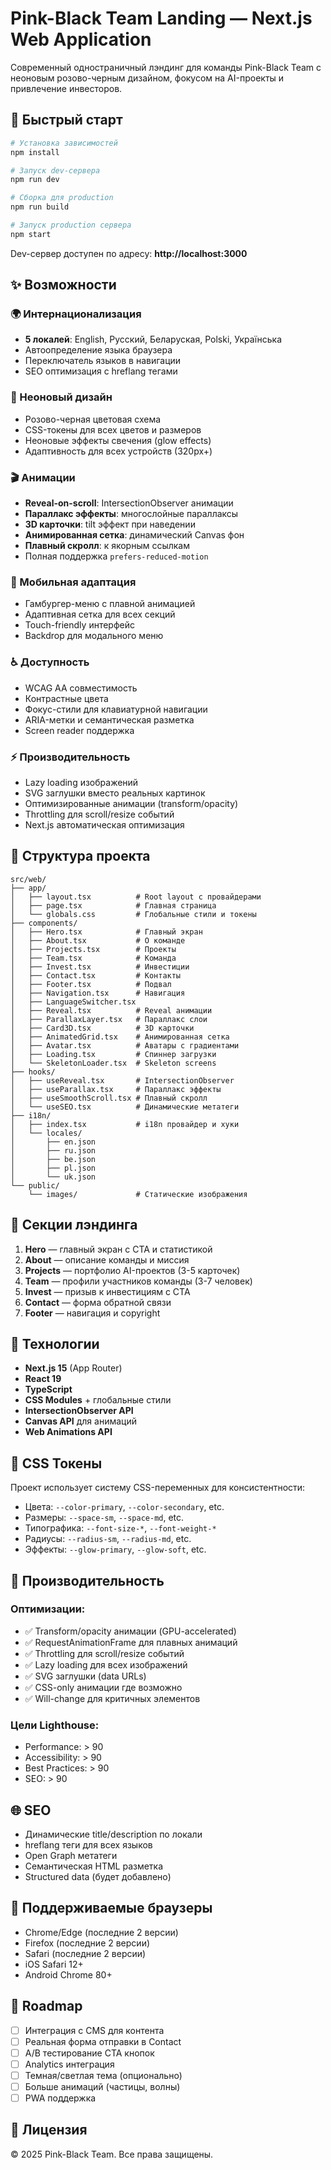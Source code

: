 # Pink-Black Team Landing — Next.js Web Application

Современный одностраничный лэндинг для команды Pink-Black Team с неоновым розово-черным дизайном, фокусом на AI-проекты и привлечение инвесторов.

## 🚀 Быстрый старт

```bash
# Установка зависимостей
npm install

# Запуск dev-сервера
npm run dev

# Сборка для production
npm run build

# Запуск production сервера
npm start
```

Dev-сервер доступен по адресу: **http://localhost:3000**

## ✨ Возможности

### 🌍 Интернационализация
- **5 локалей**: English, Русский, Беларуская, Polski, Українська
- Автоопределение языка браузера
- Переключатель языков в навигации
- SEO оптимизация с hreflang тегами

### 🎨 Неоновый дизайн
- Розово-черная цветовая схема
- CSS-токены для всех цветов и размеров
- Неоновые эффекты свечения (glow effects)
- Адаптивность для всех устройств (320px+)

### 🎬 Анимации
- **Reveal-on-scroll**: IntersectionObserver анимации
- **Параллакс эффекты**: многослойные параллаксы
- **3D карточки**: tilt эффект при наведении
- **Анимированная сетка**: динамический Canvas фон
- **Плавный скролл**: к якорным ссылкам
- Полная поддержка `prefers-reduced-motion`

### 📱 Мобильная адаптация
- Гамбургер-меню с плавной анимацией
- Адаптивная сетка для всех секций
- Touch-friendly интерфейс
- Backdrop для модального меню

### ♿ Доступность
- WCAG AA совместимость
- Контрастные цвета
- Фокус-стили для клавиатурной навигации
- ARIA-метки и семантическая разметка
- Screen reader поддержка

### ⚡ Производительность
- Lazy loading изображений
- SVG заглушки вместо реальных картинок
- Оптимизированные анимации (transform/opacity)
- Throttling для scroll/resize событий
- Next.js автоматическая оптимизация

## 📂 Структура проекта

```
src/web/
├── app/
│   ├── layout.tsx          # Root layout с провайдерами
│   ├── page.tsx            # Главная страница
│   └── globals.css         # Глобальные стили и токены
├── components/
│   ├── Hero.tsx            # Главный экран
│   ├── About.tsx           # О команде
│   ├── Projects.tsx        # Проекты
│   ├── Team.tsx            # Команда
│   ├── Invest.tsx          # Инвестиции
│   ├── Contact.tsx         # Контакты
│   ├── Footer.tsx          # Подвал
│   ├── Navigation.tsx      # Навигация
│   ├── LanguageSwitcher.tsx
│   ├── Reveal.tsx          # Reveal анимации
│   ├── ParallaxLayer.tsx   # Параллакс слои
│   ├── Card3D.tsx          # 3D карточки
│   ├── AnimatedGrid.tsx    # Анимированная сетка
│   ├── Avatar.tsx          # Аватары с градиентами
│   ├── Loading.tsx         # Спиннер загрузки
│   └── SkeletonLoader.tsx  # Skeleton screens
├── hooks/
│   ├── useReveal.tsx       # IntersectionObserver
│   ├── useParallax.tsx     # Параллакс эффекты
│   ├── useSmoothScroll.tsx # Плавный скролл
│   └── useSEO.tsx          # Динамические метатеги
├── i18n/
│   ├── index.tsx           # i18n провайдер и хуки
│   └── locales/
│       ├── en.json
│       ├── ru.json
│       ├── be.json
│       ├── pl.json
│       └── uk.json
└── public/
    └── images/             # Статические изображения
```

## 🎨 Секции лэндинга

1. **Hero** — главный экран с CTA и статистикой
2. **About** — описание команды и миссия
3. **Projects** — портфолио AI-проектов (3-5 карточек)
4. **Team** — профили участников команды (3-7 человек)
5. **Invest** — призыв к инвестициям с CTA
6. **Contact** — форма обратной связи
7. **Footer** — навигация и copyright

## 🔧 Технологии

- **Next.js 15** (App Router)
- **React 19**
- **TypeScript**
- **CSS Modules** + глобальные стили
- **IntersectionObserver API**
- **Canvas API** для анимаций
- **Web Animations API**

## 🌈 CSS Токены

Проект использует систему CSS-переменных для консистентности:

- Цвета: `--color-primary`, `--color-secondary`, etc.
- Размеры: `--space-sm`, `--space-md`, etc.
- Типографика: `--font-size-*`, `--font-weight-*`
- Радиусы: `--radius-sm`, `--radius-md`, etc.
- Эффекты: `--glow-primary`, `--glow-soft`, etc.

## 🎯 Производительность

### Оптимизации:
- ✅ Transform/opacity анимации (GPU-accelerated)
- ✅ RequestAnimationFrame для плавных анимаций
- ✅ Throttling для scroll/resize событий
- ✅ Lazy loading для всех изображений
- ✅ SVG заглушки (data URLs)
- ✅ CSS-only анимации где возможно
- ✅ Will-change для критичных элементов

### Цели Lighthouse:
- Performance: > 90
- Accessibility: > 90
- Best Practices: > 90
- SEO: > 90

## 🌐 SEO

- Динамические title/description по локали
- hreflang теги для всех языков
- Open Graph метатеги
- Семантическая HTML разметка
- Structured data (будет добавлено)

## 📱 Поддерживаемые браузеры

- Chrome/Edge (последние 2 версии)
- Firefox (последние 2 версии)
- Safari (последние 2 версии)
- iOS Safari 12+
- Android Chrome 80+

## 🚧 Roadmap

- [ ] Интеграция с CMS для контента
- [ ] Реальная форма отправки в Contact
- [ ] A/B тестирование CTA кнопок
- [ ] Analytics интеграция
- [ ] Темная/светлая тема (опционально)
- [ ] Больше анимаций (частицы, волны)
- [ ] PWA поддержка

## 📄 Лицензия

© 2025 Pink-Black Team. Все права защищены.

